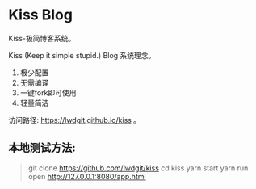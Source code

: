 # Kiss Blog

Kiss-极简博客系统。

Kiss (Keep it simple stupid.) Blog 系统理念。

1. 极少配置
2. 无需编译
3. 一键fork即可使用
4. 轻量简洁

访问路径: https://lwdgit.github.io/kiss 。

## 本地测试方法:

> git clone https://github.com/lwdgit/kiss
> cd kiss
> yarn start
> yarn run open http://127.0.0.1:8080/app.html